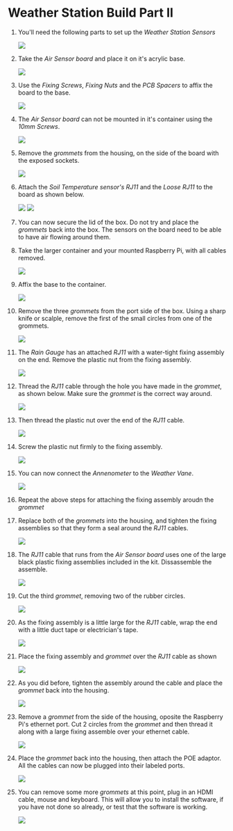# Weather Station Build Part II

1. You'll need the following parts to set up the *Weather Station Sensors*
   
   ![](images/build_20.jpg)
   
1. Take the *Air Sensor board* and place it on it's acrylic base.

	![](images/build_21.jpg)
	
1. Use the *Fixing Screws*, *Fixing Nuts* and the *PCB Spacers* to affix the board to the base.

	![](images/build_22.jpg)
	
1. The *Air Sensor board* can not be mounted in it's container using the *10mm Screws*.

	![](images/build_24.jpg)

1. Remove the *grommets* from the housing, on the side of the board with the exposed sockets.

	![](images/build_25.jpg)
	
1. Attach the *Soil Temperature sensor's RJ11* and the *Loose RJ11* to the board as shown below.

	![](images/build_26.jpg)
	![](images/build_27.jpg)	

1. You can now secure the lid of the box. Do not try and place the *grommets* back into the box. The sensors on the board need to be able to have air flowing around them.

1. Take the larger container and your mounted Raspberry Pi, with all cables removed.

	![](images/build_28.jpg)

1. Affix the base to the container.

	![](images/build_29.jpg)
	
1. Remove the three *grommets* from the port side of the box. Using a sharp knife or scalple, remove the first of the small circles from one of the grommets.

	![](images/build_30.jpg)
	
1. The *Rain Gauge* has an attached *RJ11* with a water-tight fixing assembly on the end. Remove the plastic nut from the fixing assembly.

	![](images/build_31.jpg)
	
1. Thread the *RJ11* cable through the hole you have made in the *grommet*, as shown below. Make sure the *grommet* is the correct way around.

	![](images/build_32.jpg)
	
1. Then thread the plastic nut over the end of the *RJ11* cable.

	![](images/build_33.jpg)
	
1. Screw the plastic nut firmly to the fixing assembly.

	![](images/build_34.jpg)
	
1. You can now connect the *Annenometer* to the *Weather Vane*.

	![](images/build_36.jpg)
	
1. Repeat the above steps for attaching the fixing assembly aroudn the *grommet*
	
1. Replace both of the *grommets* into the housing, and tighten the fixing assemblies so that they form a seal around the *RJ11* cables.

	![](images/build_35.jpg)
	
1. The *RJ11* cable that runs from the *Air Sensor board* uses one of the large black plastic fixing assemblies included in the kit. Dissassemble the assemble.

	![](images/build_37.jpg)
	
1. Cut the third *grommet*, removing two of the rubber circles.

	![](images/build_38.jpg)
	
1. As the fixing assembly is a little large for the *RJ11* cable, wrap the end with a little duct tape or electrician's tape.

	![](images/build_39.jpg)
	
1. Place the fixing assembly and *grommet* over the *RJ11* cable as shown

	![](images/build_40.jpg)
	
1. As you did before, tighten the assembly around the cable and place the *grommet* back into the housing.

	![](images/build_41.jpg)
	
1. Remove a *grommet* from the side of the housing, oposite the Raspberry Pi's ethernet port. Cut 2 circles from the *grommet* and then thread it along with a large fixing assemble over your ethernet cable.

	![](images/build_42.jpg)
	
1. Place the *grommet* back into the housing, then attach the POE adaptor. All the cables can now be plugged into their labeled ports.

	![](images/build_44.jpg)
	
1. You can remove some more *grommets* at this point, plug in an HDMI cable, mouse and keyboard. This will allow you to install the software, if you have not done so already, or test that the software is working.

	![](images/build_45.jpg)
	
